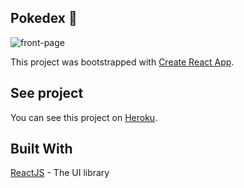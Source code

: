 ## Pokedex :1234:

![front-page](https://raw.github.com/carloseduardofdelima/react-pokedex/master/front-page.PNG)

This project was bootstrapped with [Create React App](https://github.com/facebook/create-react-app).

## See project

You can see this project on [Heroku](https://reactx-pokedex.herokuapp.com/).

## Built With

[ReactJS](https://pt-br.reactjs.org/) - The UI library
